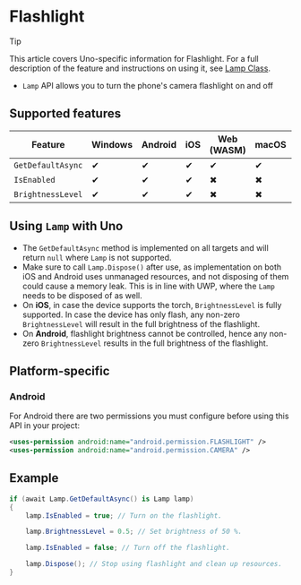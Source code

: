 ﻿---
uid: Uno.Features.Flashlight
---

# Flashlight

> [!TIP]
> This article covers Uno-specific information for Flashlight. For a full description of the feature and instructions on using it, see [Lamp Class](https://learn.microsoft.com/uwp/api/windows.devices.lights.lamp).

* `Lamp` API allows you to turn the phone's camera flashlight on and off

## Supported features

| Feature        |  Windows  | Android |  iOS  |  Web (WASM)  | macOS | Linux (Skia)  | Win 7 (Skia) |
|---------------|-------|-------|-------|-------|-------|-------|-|
| `GetDefaultAsync` | ✔ | ✔ | ✔ | ✔ | ✔ | ✔ | ✔ |
| `IsEnabled`     | ✔ | ✔ | ✔ | ✖ | ✖ | ✖ | ✖ |
| `BrightnessLevel`     | ✔ | ✔ | ✔ | ✖ | ✖ | ✖ | ✖ |

<!-- Add any additional information on platform-specific limitations and constraints -->

## Using `Lamp` with Uno

* The `GetDefaultAsync` method is implemented on all targets and will return `null` where `Lamp` is not supported.
* Make sure to call `Lamp.Dispose()` after use, as implementation on both iOS and Android uses unmanaged resources, and not disposing of them could cause a memory leak. This is in line with UWP, where the `Lamp` needs to be disposed of as well.
* On **iOS**, in case the device supports the torch, `BrightnessLevel` is fully supported. In case the device has only flash, any non-zero `BrightnessLevel` will result in the full brightness of the flashlight.
* On **Android**, flashlight brightness cannot be controlled, hence any non-zero `BrightnessLevel` results in the full brightness of the flashlight.

## Platform-specific

### Android

For Android there are two permissions you must configure before using this API in your project:

```xml
<uses-permission android:name="android.permission.FLASHLIGHT" />
<uses-permission android:name="android.permission.CAMERA" />
```

## Example

```csharp
if (await Lamp.GetDefaultAsync() is Lamp lamp)
{
    lamp.IsEnabled = true; // Turn on the flashlight.

    lamp.BrightnessLevel = 0.5; // Set brightness of 50 %.

    lamp.IsEnabled = false; // Turn off the flashlight.

    lamp.Dispose(); // Stop using flashlight and clean up resources.
}
```
